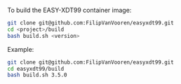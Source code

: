 To build the EASY-XDT99 container image:

```bash
git clone git@github.com:FilipVanVooren/easyxdt99.git
cd <project>/build
bash build.sh <version>
```

Example:
```bash
git clone git@github.com:FilipVanVooren/easyxdt99.git
cd easyxdt99/build
bash build.sh 3.5.0
```
